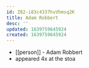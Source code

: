 ```yaml
---
id: Z82-i83c4337hvVhmsq2K
title: Adam Robbert
desc: ''
updated: 1639759645924
created: 1639759645924
---
```



- [[person]] - Adam Robbert
- appeared 4x at the stoa
